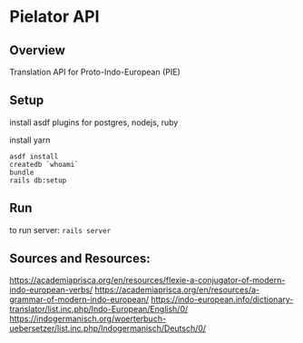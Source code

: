 # Pielator API

## Overview
Translation API for Proto-Indo-European (PIE)

## Setup
install asdf plugins for postgres, nodejs, ruby

install yarn

```
asdf install
createdb `whoami`
bundle
rails db:setup
```

## Run
to run server:
`rails server`

## Sources and Resources:
https://academiaprisca.org/en/resources/flexie-a-conjugator-of-modern-indo-european-verbs/
https://academiaprisca.org/en/resources/a-grammar-of-modern-indo-european/
https://indo-european.info/dictionary-translator/list.inc.php/Indo-European/English/0/
https://indogermanisch.org/woerterbuch-uebersetzer/list.inc.php/Indogermanisch/Deutsch/0/
